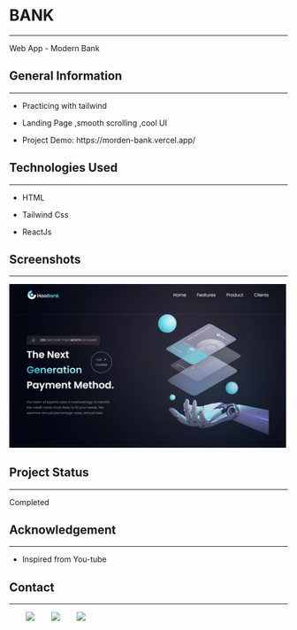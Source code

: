 <h1>BANK</h1>
<hr><p>Web App - Modern Bank</p><h2>General Information</h2>
<hr><ul>
<li>Practicing with tailwind</li>
</ul><ul>
<li>Landing Page ,smooth scrolling ,cool UI</li>
</ul><ul>
<li>Project Demo: https://morden-bank.vercel.app/</li>
</ul><h2>Technologies Used</h2>
<hr><ul>
<li>HTML</li>
</ul><ul>
<li>Tailwind Css</li>
</ul><ul>
<li>ReactJs</li>
</ul><h2>Screenshots</h2>
<hr><p><img src="https://github.com/Click777777/Morden-Bank/blob/main/src/assets/click777777.github.io_Morden-Bank_(Nest%20Hub).png" alt=""></p><h2>Project Status</h2>
<hr><p>Completed</p><h2>Acknowledgement</h2>
<hr><ul>
<li>Inspired from You-tube</li>
</ul><h2>Contact</h2>
<hr><p><span style="margin-right: 30px;"></span><a href="https://www.linkedin.com/in/soe-wunna-htun-6b054323a/"><img target="_blank" src="https://cdn.jsdelivr.net/gh/devicons/devicon/icons/linkedin/linkedin-original.svg" style="width: 10%;"></a><span style="margin-right: 30px;"></span><a href="https://github.com/Click777777"><img target="_blank" src="https://cdn.jsdelivr.net/gh/devicons/devicon/icons/github/github-original.svg" style="width: 10%;"></a><span style="margin-right: 30px;"></span><a href="https://www.facebook.com/HenaryVikes/"><img target="_blank" src="https://cdn.jsdelivr.net/gh/devicons/devicon/icons/facebook/facebook-original.svg" style="width: 10%;"></a></p>
